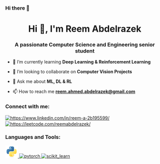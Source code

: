 ### Hi there 👋

<h1 align="center">Hi 👋, I'm Reem Abdelrazek</h1>
<h3 align="center">A passionate Computer Science and Engineering senior student</h3>

- 🌱 I’m currently learning **Deep Learning & Reinforcement Learning**

- 👯 I’m looking to collaborate on **Computer Vision Projects**

- 💬 Ask me about **ML, DL & RL**

- 📫 How to reach me **reem.ahmed.abdelrazek@gmail.com**

<h3 align="left">Connect with me:</h3>
<p align="left">
<a href="https://linkedin.com/in/https://www.linkedin.com/in/reem-a-2b195599/" target="blank"><img align="center" src="https://raw.githubusercontent.com/rahuldkjain/github-profile-readme-generator/master/src/images/icons/Social/linked-in-alt.svg" alt="https://www.linkedin.com/in/reem-a-2b195599/" height="30" width="40" /></a>
<a href="https://www.leetcode.com/https://leetcode.com/reemabdelrazek/" target="blank"><img align="center" src="https://raw.githubusercontent.com/rahuldkjain/github-profile-readme-generator/master/src/images/icons/Social/leet-code.svg" alt="https://leetcode.com/reemabdelrazek/" height="30" width="40" /></a>
</p>

<h3 align="left">Languages and Tools:</h3>
<p align="left"> <a href="https://www.python.org" target="_blank" rel="noreferrer"> <img src="https://raw.githubusercontent.com/devicons/devicon/master/icons/python/python-original.svg" alt="python" width="40" height="40"/> </a> <a href="https://pytorch.org/" target="_blank" rel="noreferrer"> <img src="https://www.vectorlogo.zone/logos/pytorch/pytorch-icon.svg" alt="pytorch" width="40" height="40"/> </a> <a href="https://scikit-learn.org/" target="_blank" rel="noreferrer"> <img src="https://upload.wikimedia.org/wikipedia/commons/0/05/Scikit_learn_logo_small.svg" alt="scikit_learn" width="40" height="40"/> </a> </p>

